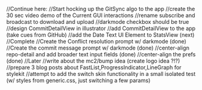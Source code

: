 //Continue here:
    //Start hocking up the GitSync algo to the app
    //create the 30 sec video demo of the Current GUI interactions
    //rename subscribe and broadcast to download and upload
    //darkmode checkbox should be true
    //design CommitDetailView in illustrator
    //add CommitDetailView to the app (take cues from GitHub)
    //add the Date Text UI Element to StatsView (next)
//Complete
    //Create the Conflict resolution prompt w/ darkmode (done)
    //Create the commit message prompt w/ darkmode (done)
    //center-align repo-detail and add broader text input fields (done)
    //center-align the prefs (done)
//Later
    //write about the mc2/bump idea (create logo idea ?!?)
    //prepare 3 blog posts about FastList,ProgressIndicator,LineGraph for stylekit
    //attempt to add the switch skin functionality in a small isolated test (w/ styles from generic.css, just switching a few params)